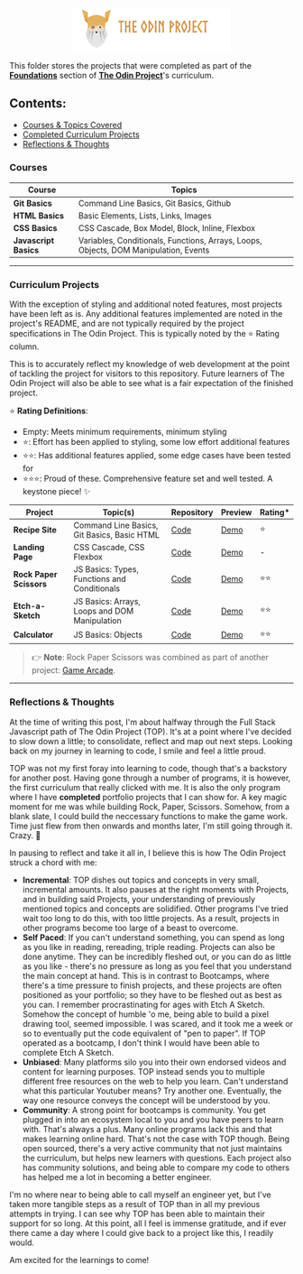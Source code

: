 <p align="center"><img src="../public/top-header-h.png" alt="felixtanhm-portfolio-the-odin-project" width="280"/></p>

This folder stores the projects that were completed as part of the [**Foundations**](https://www.theodinproject.com/paths/foundations/courses/foundations) section of [**The Odin Project**](https://www.theodinproject.com/)'s curriculum.

## **Contents:**

- [Courses & Topics Covered](#courses)
- [Completed Curriculum Projects](#curriculum-projects)
- [Reflections & Thoughts](#reflections--thoughts)

### **Courses**

| Course                | Topics                                                                               |
| --------------------- | ------------------------------------------------------------------------------------ |
| **Git Basics**        | Command Line Basics, Git Basics, Github                                              |
| **HTML Basics**       | Basic Elements, Lists, Links, Images                                                 |
| **CSS Basics**        | CSS Cascade, Box Model, Block, Inline, Flexbox                                       |
| **Javascript Basics** | Variables, Conditionals, Functions, Arrays, Loops, Objects, DOM Manipulation, Events |

---

### **Curriculum Projects**

With the exception of styling and additional noted features, most projects have been left as is. Any additional features implemented are noted in the project's README, and are not typically required by the project specifications in The Odin Project. This is typically noted by the ⭐ Rating column.

This is to accurately reflect my knowledge of web development at the point of tackling the project for visitors to this repository. Future learners of The Odin Project will also be able to see what is a fair expectation of the finished project.

⭐ **Rating Definitions**:

- Empty: Meets minimum requirements, minimum styling
- ⭐: Effort has been applied to styling, some low effort additional features
- ⭐⭐: Has additional features applied, some edge cases have been tested for
- ⭐⭐⭐: Proud of these. Comprehensive feature set and well tested. A keystone piece! ✨

| Project                 | Topic(s)                                      | Repository                                                                                            | Preview                                                                                     | Rating\* |
| ----------------------- | --------------------------------------------- | ----------------------------------------------------------------------------------------------------- | ------------------------------------------------------------------------------------------- | -------- |
| **Recipe Site**         | Command Line Basics, Git Basics, Basic HTML   | [Code](https://github.com/felixtanhm/my-odin-project/tree/main/foundations/01-recipe-site)            | [Demo](https://felixtanhm.github.io/my-odin-projects/foundations/01-recipe-site)            | ⭐       |
| **Landing Page**        | CSS Cascade, CSS Flexbox                      | [Code](https://github.com/felixtanhm/my-odin-project/tree/main/foundations/02-landing-page)           | [Demo](https://felixtanhm.github.io/my-odin-projects/foundations/02-landing-page)           | -        |
| **Rock Paper Scissors** | JS Basics: Types, Functions and Conditionals  | [Code](https://github.com/felixtanhm/game-arcade)                                                     | [Demo](https://game-arcade.pages.dev/)                                                      | ⭐⭐     |
| **Etch-a-Sketch**       | JS Basics: Arrays, Loops and DOM Manipulation | [Code](https://github.com/felixtanhm/my-odin-project/tree/main/foundations/04-etch-a-sketch)          | [Demo](https://felixtanhm.github.io/my-odin-projects/foundations/04-etch-a-sketch)          | ⭐⭐     |
| **Calculator**          | JS Basics: Objects                            | [Code](https://github.com/felixtanhm/my-odin-project/tree/main/foundations/05-calculator-%5BFINAL%5D) | [Demo](https://felixtanhm.github.io/my-odin-projects/foundations/05-calculator-%5BFINAL%5D) | ⭐⭐     |

> 👉 **Note**:
> Rock Paper Scissors was combined as part of another project: [Game Arcade](https://github.com/felixtanhm/game-arcade).

---

### Reflections & Thoughts

At the time of writing this post, I'm about halfway through the Full Stack Javascript path of The Odin Project (TOP). It's at a point where I've decided to slow down a little; to consolidate, reflect and map out next steps. Looking back on my journey in learning to code, I smile and feel a little proud.

TOP was not my first foray into learning to code, though that's a backstory for another post. Having gone through a number of programs, it is however, the first curriculum that really clicked with me. It is also the only program where I have **completed** portfolio projects that I can show for. A key magic moment for me was while building Rock, Paper, Scissors. Somehow, from a blank slate, I could build the neccessary functions to make the game work. Time just flew from then onwards and months later, I'm still going through it. Crazy. 🤯

In pausing to reflect and take it all in, I believe this is how The Odin Project struck a chord with me:

- **Incremental**: TOP dishes out topics and concepts in very small, incremental amounts. It also pauses at the right moments with Projects, and in building said Projects, your understanding of previously mentioned topics and concepts are solidified. Other programs I've tried wait too long to do this, with too little projects. As a result, projects in other programs become too large of a beast to overcome.
- **Self Paced**: If you can't understand something, you can spend as long as you like in reading, rereading, triple reading. Projects can also be done anytime. They can be incredibly fleshed out, or you can do as little as you like - there's no pressure as long as you feel that you understand the main concept at hand. This is in contrast to Bootcamps, where there's a time pressure to finish projects, and these projects are often positioned as your portfolio; so they have to be fleshed out as best as you can. I remember procrastinating for ages with Etch A Sketch. Somehow the concept of humble 'o me, being able to build a pixel drawing tool, seemed impossible. I was scared, and it took me a week or so to eventually put the code equivalent of "pen to paper". If TOP operated as a bootcamp, I don't think I would have been able to complete Etch A Sketch.
- **Unbiased**: Many platforms silo you into their own endorsed videos and content for learning purposes. TOP instead sends you to multiple different free resources on the web to help you learn. Can't understand what this particular Youtuber means? Try another one. Eventually, the way one resource conveys the concept will be understood by you.
- **Community**: A strong point for bootcamps is community. You get plugged in into an ecosystem local to you and you have peers to learn with. That's always a plus. Many online programs lack this and that makes learning online hard. That's not the case with TOP though. Being open sourced, there's a very active community that not just maintains the curriculum, but helps new learners with questions. Each project also has community solutions, and being able to compare my code to others has helped me a lot in becoming a better engineer.

I'm no where near to being able to call myself an engineer yet, but I've taken more tangible steps as a result of TOP than in all my previous attempts in trying. I can see why TOP has been able to maintain their support for so long. At this point, all I feel is immense gratitude, and if ever there came a day where I could give back to a project like this, I readily would.

Am excited for the learnings to come!
